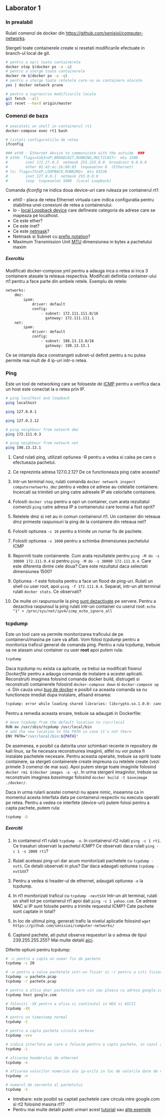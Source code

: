 ## Laborator 1

### In prealabil
Rulati comenzi de docker din https://github.com/senisioi/computer-networks.

Stergeti toate containerele create si resetati modificarile efectuate in branch-ul local de git.
```bash
# pentru a opri toate containerele
docker stop $(docker ps -a -q)
# pentru a sterge toate containerele
docker rm $(docker ps -a -q)
# pentru a sterge toate retelele care nu au containere alocate
yes | docker network prune

# pentru a suprascrie modificarile locale
git fetch --all
git reset --hard origin/master
```

### Comenzi de baza
```bash
# executati un shell in containerul rt1
docker-compose exec rt1 bash

# listati configuratiile de retea
ifconfig

### eth0 - Ethernet device to communicate with the outside  ###
# eth0: flags=4163<UP,BROADCAST,RUNNING,MULTICAST>  mtu 1500
#        inet 172.27.0.3  netmask 255.255.0.0  broadcast 0.0.0.0
#        ether 02:42:ac:1b:00:03  txqueuelen 0  (Ethernet)
# lo: flags=73<UP,LOOPBACK,RUNNING>  mtu 65536
#        inet 127.0.0.1  netmask 255.0.0.0
#        loop  txqueuelen 1000  (Local Loopback)
```

Comanda *ifconfig* ne indica doua device-uri care ruleaza pe containerul *rt1*:

- *eht0* - placa de retea Ethernet virtuala care indica configuratia pentru stabilirea unei conexiuni de retea a containerului.
- *lo* - [local Loopback device](https://askubuntu.com/questions/247625/what-is-the-loopback-device-and-how-do-i-use-it) care defineste categoria de adrese care se mapeaza pe localhost.
- Ce este ether?
- Ce este inet?
- Ce este [netmask](https://www.computerhope.com/jargon/n/netmask.htm)?
- Netmask si Subnet cu [prefix notation](https://www.ripe.net/about-us/press-centre/IPv4CIDRChart_2015.pdf)?
- Maximum Transmission Unit [MTU](https://en.wikipedia.org/wiki/Maximum_transmission_unit) dimensiunea in bytes a pachetului maxim

##### Exercitiu
Modificati docker-compose.yml pentru a adauga inca o retea si inca 3 containere atasate la reteaua respectiva. Modificati definitia container-ului rt1 pentru a face parte din ambele retele. 
Exemplu de retele:
```bash
networks:
    dmz:
        ipam:
            driver: default
            config:
                - subnet: 172.111.111.0/16 
                  gateway: 172.111.111.1
    net:
        ipam:
            driver: default
            config:
                - subnet: 198.13.13.0/16
                  gateway: 198.13.13.1
```
Ce se intampla daca constrangeti subnet-ul definit pentru a nu putea permite mai mult de 4 ip-uri intr-o retea.

### Ping
Este un tool de networking care se foloseste de [ICMP](https://en.wikipedia.org/wiki/Internet_Control_Message_Protocol) pentru a verifica daca un host este conectat la o retea prin IP.

```bash
# ping localhost and loopback
ping localhost

ping 127.0.0.1

ping 127.0.2.12

# ping neighbour from network dmz
ping 172.111.0.3

# ping neighbour from network net
ping 198.13.13.1
```

1. Cand rulati ping, utilizati optiunea -R pentru a vedea si calea pe care o efectueaza pachetul.

2. Ce reprezinta adresa 127.0.2.12? De ce functioneaza ping catre aceasta?

3. Intr-un terminal nou, rulati comanda `docker network inspect computernetworks_dmz` pentru a vedea ce adrese au celelalte containere. Incercati sa trimiteti un ping catre adresele IP ale celorlalte containere.

4. Folositi `docker stop` pentru a opri un container, cum arata rezultatul comenzii `ping` catre adresa IP a containerului care tocmai a fost oprit?

4. Retelele dmz si net au in comun containerul rt1. Un container din reteaua dmz primeste raspunsuri la ping de la containere din reteaua net?

5. Folositi optiunea `-c 10` pentru a trimite un numar fix de pachete.

6. Folositi optiunea `-s 1000` pentru a schimba dimensiunea pachetului ICMP

7. Reporniti toate containerele. Cum arata rezultatele pentru `ping -M do -s 30000 172.111.0.4` si pentru `ping -M do -s 30000 172.111.0.4`. Care este diferenta dintre cele doua? Care este rezultatul daca selectati dimensiunea 1500?

8. Optiunea `-f` este folosita pentru a face un flood de ping-uri.  Rulati un shell cu user root, apoi `ping -f 172.111.0.4`. Separat, intr-un alt terminal rulati `docker stats`. Ce observati?

9. De multe ori raspunsurile la ping [sunt dezactivate](https://superuser.com/questions/318870/why-do-companies-block-ping) pe servere. Pentru a dezactiva raspunsul la ping rulati intr-un container cu userul root: `echo "1" > /proc/sys/net/ipv4/icmp_echo_ignore_all`


### tcpdump
Este un tool care va permite monitorizarea traficului de pe containerul/masina pe care va aflati. Vom folosi *tcpdump* pentru a monitoriza traficul generat de comanda ping. Pentru a rula tcpdump, trebuie sa ne atasam unui container cu user **root** apoi putem rula:

```bash
tcpdump
```
Daca tcpdump nu exista ca aplicatie, va trebui sa modificati fisierul *Dockerfile* pentru a adauga comanda de instalare a acestei aplicatii. Reconstruiti imaginea folosind comanda docker build, distrugeti si reconstruiti containerele folosind `docker-compose down` si `docker-compose up -d`. Din cauza unui [bug de docker](https://github.com/moby/moby/issues/14140) e posibil ca aceasta comanda sa nu functioneze imediat dupa instalare, afisand eroarea:
```bash
tcpdump: error while loading shared libraries: libcrypto.so.1.0.0: cannot open shared object file: Permission denied
```
Pentru a remedia aceasta eroare, trebuie sa adaugati in Dockerfile:
```bash
# move tcpdump from the default location to /usr/local
RUN mv /usr/sbin/tcpdump /usr/local/bin
# add the new location to the PATH in case it's not there
ENV PATH="/usr/local/bin:${PATH}"
```
De asemenea, e posibil ca datorita unor schimbari recente in repository de kali linux, sa fie necesara reconstruirea imaginii, altfel nu vor putea fi instalate pachetele necesare. Pentru aceasta operaite, trebuie sa opriti toate containere, sa stergeti containerele create impreuna cu retelele create (vezi primele 3 comenzi de mai sus). Apoi putem sterge toate imaginile folosind `docker rmi $(docker images -a -q)`. In urma stergerii imaginilor, trebuie sa reconstruim imaginea *baseimage* folosind `docker build -t baseimage ./docker/`.

Daca in urma rularii acestei comenzi nu apare nimic, inseamna ca in momentul acesta interfata data pe containerul respectiv nu executa operatii pe retea. Pentru a vedea ce interfete (device-uri) putem folosi pentru a capta pachete, putem rula:
```bash
tcpdump -D
```


##### Exercitii
1. In containerul rt1 rulati `tcpdump -n`. In containerul rt2 rulati `ping -c 1 rt1`. Ce trasaturi observati la pachetul ICMP? Ce observati daca rulati `ping -c 1 -s 2000 rt1`?

2. Rulati aceleasi ping-uri dar acum monitorizati pachetele cu `tcpdump -nvtS`. Ce detalii observati in plus? Dar daca adaugati optiunea `tcpdump -nvtSXX`?

3. Pentru a vedea si header-ul de ethernet, adaugati optiunea `-e` la tcpdump.

4. In rt1 monitorizati traficul cu `tcpdump -nevtSXX` Intr-un alt terminal, rulati un shell tot pe containerul rt1 apoi dati `ping -c 1 yahoo.com`. Ce adrese MAC si IP sunt folosite pentru a trimite requestul ICMP? Cate pachete sunt captate in total?

5. In loc de ultimul ping, generati trafic la nivelul aplicatie folosind `wget https://github.com/senisioi/computer-networks/`

6. Captand pachete, ati putut observa requesturi la o adresa de tipul 239.255.255.255? Mai multe detalii [aici](https://en.wikipedia.org/wiki/IP_multicast).


Diferite optiuni pentru tcpdump:
```bash
# -c pentru a capta un numar fix de pachete
tcpdump -c 20

# -w pentru a salva pachetele intr-un fisier si -r pentru a citi fisierul
tcpdump -w pachete.pcap
tcpdump -r pachete.pcap

# pentru a afisa doar pachetele care vin sau pleaca cu adresa google.com
tcpdump host google.com

# folositi -XX pentru a afisa si continutul in HEX si ASCII
tcpdump -XX

# pentru un timestamp normal
tcpdump -t

# pentru a capta pachete circula verbose
tcpdump -vvv

# indica interfata pe care o folosim pentru a capta pachete, in cazul acesta eth0 
tcpdump -i

# afisarea headerului de ethernet
tcpdump -e

# afisarea valorilor numerice ale ip-urilo in loc de valorile date de nameserver
tcpdump -n

# numarul de secventa al pachetului 
tcpdump -S
```

 - Intrebare: este posibil sa captati pachetele care circula intre google.com si rt2 folosind masina rt1?
 - Pentru mai multe detalii puteti urmari acest [tutorial](https://danielmiessler.com/study/tcpdump/) sau [alte exemple](https://www.rationallyparanoid.com/articles/tcpdump.html)

